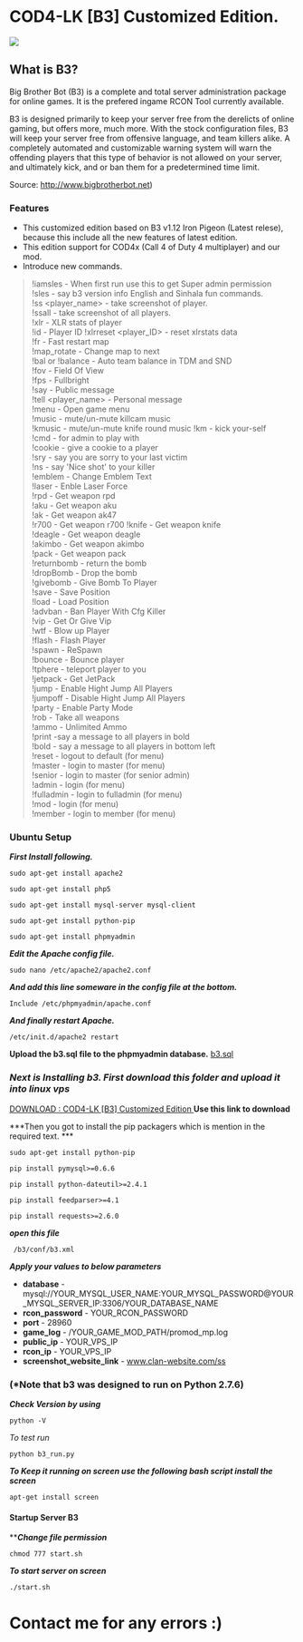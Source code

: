 
# COD4-LK [B3] Customized Edition.

![](https://github.com/dulkith/cod4/blob/master/images/bigbrotherbot-logo.png?raw=true)
## What is B3?​

Big Brother Bot (B3) is a complete and total server administration package for online games. It is the prefered ingame RCON Tool currently available.

B3 is designed primarily to keep your server free from the derelicts of online gaming, but offers more, much more. With the stock configuration files, B3 will keep your server free from offensive language, and team killers alike. A completely automated and customizable warning system will warn the offending players that this type of behavior is not allowed on your server, and ultimately kick, and or ban them for a predetermined time limit.

Source: http://www.bigbrotherbot.net)

### Features

- This customized edition based on B3 v1.12 Iron Pigeon (Latest relese), because this include all the new features of latest edition.
- This edition support for COD4x (Call 4 of Duty 4 multiplayer) and our mod.
- Introduce new commands.

> !iamsles - When first run use this to get Super admin permission    
> !sles - say b3 version info    English and Sinhala fun commands.    
> !ss <player_name> - take screenshot of player.   
> !ssall  - take screenshot of all players.    
> !xlr - XLR stats of player   
> !id - Player ID    !xlrreset <player_ID> - reset xlrstats data   
>  !fr - Fast restart map    
> !map_rotate - Change map to next   
> !bal or !balance - Auto team balance in TDM and SND    
> !fov - Field Of View    
> !fps - Fullbright    
> !say <message> - Public message    
> !tell <message> <player_name> - Personal message    
> !menu - Open game menu    
> !music - mute/un-mute killcam music   
> !kmusic - mute/un-mute knife round music
> !km - kick your-self    
> !cmd - for admin to play with    
> !cookie - give a cookie to a player    
> !sry - say you are sorry to your last victim    
> !ns - say 'Nice shot' to your killer    
> !emblem - Change Emblem Text    
> !laser - Enble Laser Force    
> !rpd - Get weapon rpd   
> !aku - Get weapon aku    
> !ak - Get weapon ak47    
> !r700 - Get weapon
> r700    !knife - Get weapon knife    
> !deagle - Get weapon deagle   
> !akimbo - Get weapon akimbo    
> !pack - Get weapon pack   
> !returnbomb - return the bomb    
> !dropBomb - Drop the bomb    
> !givebomb - Give Bomb To Player    
> !save - Save Position    
> !load - Load Position   
> !advban - Ban Player With Cfg Killer    
> !vip - Get Or Give Vip    
> !wtf - Blow up Player   
>  !flash - Flash Player   
>  !spawn - ReSpawn    
>  !bounce - Bounce player    
>  !tphere - teleport player to you   
> !jetpack - Get JetPack    
> !jump - Enable Hight Jump All Players   
> !jumpoff - Disable Hight Jump All Players   
> !party - Enable Party Mode    
> !rob - Take all weapons    
> !ammo - Unlimited Ammo   
> !print -say a message to all players in bold    
> !bold - say a message to all players in bottom left   
> !reset - logout to default (for menu)   
> !master - login to master (for menu)    
> !senior - login to master (for senior admin)    
> !admin - login (for menu)    
> !fulladmin - login to fulladmin (for menu)    
> !mod - login (for menu)    
> !member - login to member (for menu)    

### Ubuntu Setup

***First Install following.***

`sudo apt-get install apache2`

`sudo apt-get install php5`

`sudo apt-get install mysql-server mysql-client`

`sudo apt-get install python-pip`

`sudo apt-get install phpmyadmin`

 
***Edit the Apache config file.***

`sudo nano /etc/apache2/apache2.conf`


***And add this line someware in the config file at the bottom.***

`Include /etc/phpmyadmin/apache.conf`


***And finally restart Apache.***

`/etc/init.d/apache2 restart`


**Upload the b3.sql file to the phpmyadmin database.** 
[b3.sql](https://github.com/dulkith/cod4/blob/master/b3_custom_edition/b3/sql/mysql/b3.sql "b3.sql")

### *Next is Installing b3. First download this folder and  upload it into linux vps*
[DOWNLOAD : COD4-LK [B3] Customized Edition ](https://minhaskamal.github.io/DownGit/#/home?url=https://github.com/dulkith/cod4/tree/master/b3_custom_edition "DOWNLOAD ")
**Use this link to download** 

***Then you got to install the pip packagers which is mention in the required text. ***

`sudo apt-get install python-pip`

`pip install pymysql>=0.6.6`

`pip install python-dateutil>=2.4.1`

`pip install feedparser>=4.1`

`pip install requests>=2.6.0`


***open this file***

` /b3/conf/b3.xml`

***Apply your values to below parameters***

- **database** - mysql://YOUR_MYSQL_USER_NAME:YOUR_MYSQL_PASSWORD@YOUR_MYSQL_SERVER_IP:3306/YOUR_DATABASE_NAME
- **rcon_password** - YOUR_RCON_PASSWORD
- **port** - 28960
- **game_log** - /YOUR_GAME_MOD_PATH/promod_mp.log
- **public_ip** - YOUR_VPS_IP
- **rcon_ip** - YOUR_VPS_IP
- **screenshot_website_link** - www.clan-website.com/ss

### (*Note that b3 was designed to run on Python 2.7.6)
***Check Version by using***

`python -V`


*To test run*

`python b3_run.py`


***To Keep it running on screen  use the following bash script
install the screen***

`apt-get install screen`


#### Startup Server B3

*****Change file permission***

`chmod 777 start.sh`


***To start server on screen***

`./start.sh`


# Contact me for any errors :)
